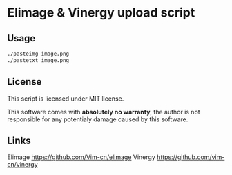 Elimage & Vinergy upload script
==========================

Usage
-----

```sh
./pasteimg image.png
./pastetxt image.png
```

License
-------

This script is licensed under MIT license.

This software comes with **absolutely no warranty**, the author is not
responsible for any potentialy damage caused by this software.

Links
-----

Elimage <https://github.com/Vim-cn/elimage>
Vinergy <https://github.com/vim-cn/vinergy>

